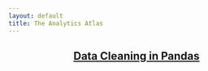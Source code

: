 ```yaml
---
layout: default
title: The Analytics Atlas
---
```

<header style="background-image: url('path/to/new-background.jpg');">
<link rel="icon" href="favicon.ico" type="image/x-icon">

## [Data Cleaning in Pandas](./data-cleaning.md)
